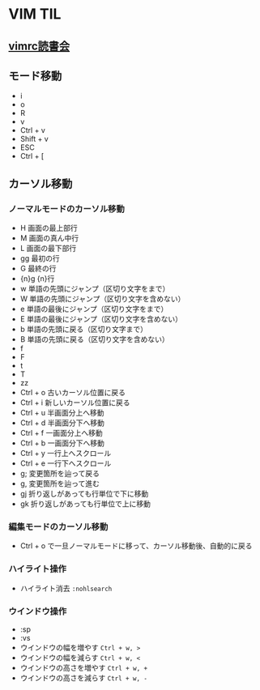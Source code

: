 # VIM TIL

## [vimrc読書会](https://vim-jp.org/reading-vimrc/)

## モード移動
 - i
 - o
 - R
 - v
 - Ctrl + v
 - Shift + v
 - ESC
 - Ctrl + [

## カーソル移動
### ノーマルモードのカーソル移動
  - H 画面の最上部行
  - M 画面の真ん中行
  - L 画面の最下部行
  - gg 最初の行
  - G 最終の行
  - {n}g {n}行
  - w 単語の先頭にジャンプ（区切り文字をまで）
  - W 単語の先頭にジャンプ（区切り文字を含めない）
  - e 単語の最後にジャンプ（区切り文字をまで）
  - E 単語の最後にジャンプ（区切り文字を含めない）
  - b 単語の先頭に戻る（区切り文字まで）
  - B 単語の先頭に戻る（区切り文字を含めない）
  - f
  - F
  - t
  - T
  - zz
  - Ctrl + o 古いカーソル位置に戻る
  - Ctrl + i 新しいカーソル位置に戻る
  - Ctrl + u 半画面分上へ移動
  - Ctrl + d 半画面分下へ移動
  - Ctrl + f 一画面分上へ移動
  - Ctrl + b 一画面分下へ移動
  - Ctrl + y 一行上へスクロール
  - Ctrl + e 一行下へスクロール
  - g; 変更箇所を辿って戻る
  - g, 変更箇所を辿って進む
  - gj 折り返しがあっても行単位で下に移動
  - gk 折り返しがあっても行単位で上に移動

### 編集モードのカーソル移動
  - Ctrl + o で一旦ノーマルモードに移って、カーソル移動後、自動的に戻る
  
### ハイライト操作
  - ハイライト消去 `:nohlsearch`
### ウインドウ操作
  - :sp
  - :vs
  - ウインドウの幅を増やす `Ctrl + w, >`
  - ウインドウの幅を減らす `Ctrl + w, <` 
  - ウインドウの高さを増やす `Ctrl + w, +`
  - ウインドウの高さを減らす `Ctrl + w, -`
